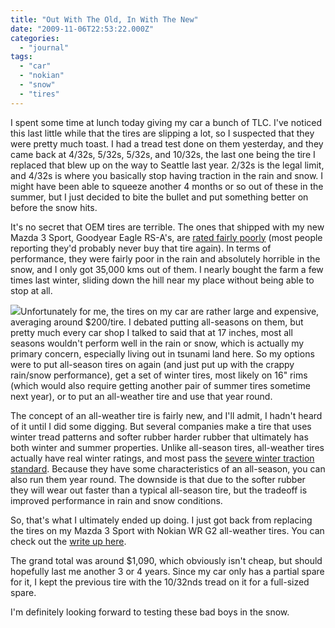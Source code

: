 ```yaml
---
title: "Out With The Old, In With The New"
date: "2009-11-06T22:53:22.000Z"
categories: 
  - "journal"
tags: 
  - "car"
  - "nokian"
  - "snow"
  - "tires"
---
```


I spent some time at lunch today giving my car a bunch of TLC. I've noticed this last little while that the tires are slipping a lot, so I suspected that they were pretty much toast. I had a tread test done on them yesterday, and they came back at 4/32s, 5/32s, 5/32s, and 10/32s, the last one being the tire I replaced that blew up on the way to Seattle last year. 2/32s is the legal limit, and 4/32s is where you basically stop having traction in the rain and snow. I might have been able to squeeze another 4 months or so out of these in the summer, but I just decided to bite the bullet and put something better on before the snow hits.

It's no secret that OEM tires are terrible. The ones that shipped with my new Mazda 3 Sport, Goodyear Eagle RS-A's, are [rated fairly poorly](http://www.tirerack.com/tires/tires.jsp?tireMake=Goodyear&tireModel=Eagle+RS-A) (most people reporting they'd probably never buy that tire again). In terms of performance, they were fairly poor in the rain and absolutely horrible in the snow, and I only got 35,000 kms out of them. I nearly bought the farm a few times last winter, sliding down the hill near my place without being able to stop at all.

![](http://media.digtator.fi/digtator/imageloader?ac=getimage&tn_id=332771&org_id=38&check=98718721637f1909a36a78010320116e)Unfortunately for me, the tires on my car are rather large and expensive, averaging around $200/tire. I debated putting all-seasons on them, but pretty much every car shop I talked to said that at 17 inches, most all seasons wouldn't perform well in the rain or snow, which is actually my primary concern, especially living out in tsunami land here. So my options were to put all-season tires on again (and just put up with the crappy rain/snow performance), get a set of winter tires, most likely on 16" rims (which would also require getting another pair of summer tires sometime next year), or to put an all-weather tire and use that year round.

The concept of an all-weather tire is fairly new, and I'll admit, I hadn't heard of it until I did some digging. But several companies make a tire that uses winter tread patterns and softer rubber harder rubber that ultimately has both winter and summer properties. Unlike all-season tires, all-weather tires actually have real winter ratings, and most pass the [severe winter traction standard](http://www.snowtire.info/#severe_winter_traction). Because they have some characteristics of an all-season, you can also run them year round. The downside is that due to the softer rubber they will wear out faster than a typical all-season tire, but the tradeoff is improved performance in rain and snow conditions.

So, that's what I ultimately ended up doing. I just got back from replacing the tires on my Mazda 3 Sport with Nokian WR G2 all-weather tires. You can check out the [write up here](http://www.tyrereviews.co.uk/Tyre/Nokian/WRG2.htm).

The grand total was around $1,090, which obviously isn't cheap, but should hopefully last me another 3 or 4 years. Since my car only has a partial spare for it, I kept the previous tire with the 10/32nds tread on it for a full-sized spare.

I'm definitely looking forward to testing these bad boys in the snow.
